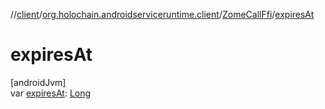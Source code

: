 //[client](../../../index.md)/[org.holochain.androidserviceruntime.client](../index.md)/[ZomeCallFfi](index.md)/[expiresAt](expires-at.md)

# expiresAt

[androidJvm]\
var [expiresAt](expires-at.md): [Long](https://kotlinlang.org/api/core/kotlin-stdlib/kotlin/-long/index.html)